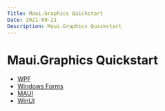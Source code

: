 ```yaml
---
Title: Maui.Graphics Quickstart
Date: 2021-09-21
Description: Maui.Graphics Quickstart
---
```


# Maui.Graphics Quickstart

* [WPF](wpf)
* [Windows Forms](winforms)
* [MAUI](maui)
* [WinUI](winui)